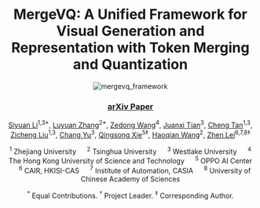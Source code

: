 <div align="center">
  
# MergeVQ: A Unified Framework for Visual Generation and Representation with Token Merging and Quantization

![mergevq_framework](https://github.com/user-attachments/assets/a3e22ba0-6f0d-43bb-bf38-cf628ec1aa41)

### [arXiv Paper]()

[Siyuan Li](https://lupin1998.github.io)<sup>1,3*</sup>, [Luyuan Zhang](https://openreview.net/profile?id=~Luyuan_Zhang1)<sup>2*</sup>, [Zedong Wang](https://jacky1128.github.io)<sup>4</sup>, [Juanxi Tian](https://tianshijing.github.io)<sup>3</sup>, [Cheng Tan](https://chengtan9907.github.io)<sup>1,3</sup>, [Zicheng Liu](https://pone7.github.io)<sup>1,3</sup>, [Chang Yu](https://openreview.net/profile?id=~Chang_Yu1)<sup>3</sup>, [Qingsong Xie](https://openreview.net/profile?id=~Qingsong_Xie1)<sup>5‡</sup>, [Haoqian Wang](https://www.sigs.tsinghua.edu.cn/whq_en/main.htm)<sup>2</sup>, [Zhen Lei](http://www.cbsr.ia.ac.cn/users/zlei/)<sup>6,7,8‡</sup>

<sup>1</sup> Zhejiang University &emsp; <sup>2</sup> Tsinghua University &emsp; <sup>3</sup> Westlake University &emsp; <sup>4</sup> The Hong Kong University of Science and Technology &emsp; <sup>5</sup> OPPO AI Center &emsp; <sup>6</sup> CAIR, HKISI-CAS &emsp; <sup>7</sup> Institute of Automation, CASIA &emsp; <sup>8</sup> University of Chinese Academy of Sciences

<sup>*</sup> Equal Contributions. <sup>†</sup> Project Leader. <sup>‡</sup> Corresponding Author.

</div>
